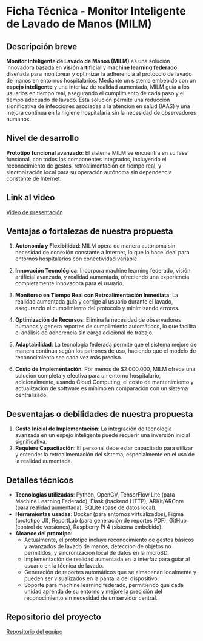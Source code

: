 # Ficha Técnica - Monitor Inteligente de Lavado de Manos (MILM)

## Descripción breve
**Monitor Inteligente de Lavado de Manos (MILM)** es una solución innovadora basada en **visión artificial** y **machine learning federado** diseñada para monitorear y optimizar la adherencia al protocolo de lavado de manos en entornos hospitalarios. Mediante un sistema embebido con un **espejo inteligente** y una interfaz de realidad aumentada, MILM guía a los usuarios en tiempo real, asegurando el cumplimiento de cada paso y el tiempo adecuado de lavado. Esta solución permite una reducción significativa de infecciones asociadas a la atención en salud (IAAS) y una mejora continua en la higiene hospitalaria sin la necesidad de observadores humanos.

## Nivel de desarrollo
**Prototipo funcional avanzado**: El sistema MILM se encuentra en su fase funcional, con todos los componentes integrados, incluyendo el reconocimiento de gestos, retroalimentación en tiempo real, y sincronización local para su operación autónoma sin dependencia constante de Internet.

## Link al video
[Video de presentación](URL)

## Ventajas o fortalezas de nuestra propuesta
1. **Autonomía y Flexibilidad**: MILM opera de manera autónoma sin necesidad de conexión constante a Internet, lo que lo hace ideal para entornos hospitalarios con conectividad variable.
2. **Innovación Tecnológica**: Incorpora machine learning federado, visión artificial avanzada, y realidad aumentada, ofreciendo una experiencia completamente innovadora para el usuario.
3. **Monitoreo en Tiempo Real con Retroalimentación Inmediata**: La realidad aumentada guía y corrige al usuario durante el lavado, asegurando el cumplimiento del protocolo y minimizando errores.
4. **Optimización de Recursos**: Elimina la necesidad de observadores humanos y genera reportes de cumplimiento automáticos, lo que facilita el análisis de adherencia sin carga adicional de trabajo.
5. **Adaptabilidad**: La tecnología federada permite que el sistema mejore de manera continua según los patrones de uso, haciendo que el modelo de reconocimiento sea cada vez más preciso.

6. **Costo de Implementación**: Por menos de $2.000.000, MILM ofrece una solución completa y efectiva para un entorno hospitalario, adicionalmente, usando Cloud Computing, el costo de mantenimiento y actualización de software es mínimo en comparación con un sistema centralizado. 

## Desventajas o debilidades de nuestra propuesta
1. **Costo Inicial de Implementación**: La integración de tecnología avanzada en un espejo inteligente puede requerir una inversión inicial significativa.
2. **Requiere Capacitación**: El personal debe estar capacitado para utilizar y entender la retroalimentación del sistema, especialmente en el uso de la realidad aumentada.

## Detalles técnicos
- **Tecnologías utilizadas**: Python, OpenCV, TensorFlow Lite (para Machine Learning Federado), Flask (backend HTTP), ARKit/ARCore (para realidad aumentada), SQLite (base de datos local).
- **Herramientas usadas**: Docker (para entornos virtualizados), Figma (prototipo UI), ReportLab (para generación de reportes PDF), GitHub (control de versiones), Raspberry Pi 4 (sistema embebido).
- **Alcance del prototipo**: 
  - Actualmente, el prototipo incluye reconocimiento de gestos básicos y avanzados de lavado de manos, detección de objetos no permitidos, y sincronización local de datos en la microSD.
  - Implementación de realidad aumentada en la interfaz para guiar al usuario en la técnica de lavado.
  - Generación de reportes automáticos que se almacenan localmente y pueden ser visualizados en la pantalla del dispositivo.
  - Soporte para machine learning federado, permitiendo que cada unidad aprenda de su entorno y mejore la precisión del reconocimiento sin necesidad de un servidor central.

## Repositorio del proyecto
[Repositorio del equipo](URL)
